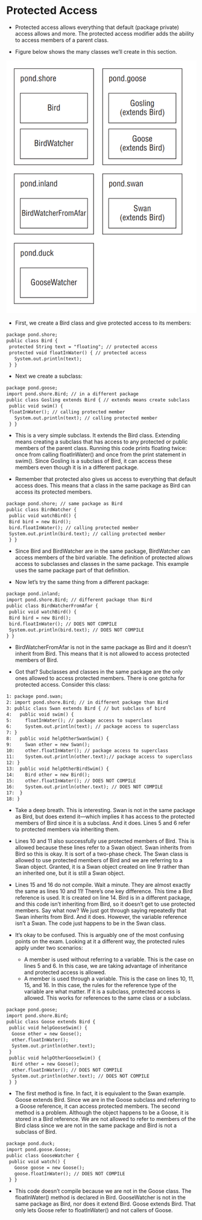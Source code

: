 # Protected Access

- Protected access allows everything that default (package private) access allows and more. The protected access modifier adds the ability to access members of a parent class.

- Figure below shows the many classes we’ll create in this section. 

<div align="center">

![alt text](../image/protected-classes.png)

</div>

- First, we create a Bird class and give protected access to its members:

```
package pond.shore;
public class Bird {
 protected String text = "floating"; // protected access
 protected void floatInWater() { // protected access
   System.out.println(text);
 } }
```

- Next we create a subclass:
```
package pond.goose;
import pond.shore.Bird; // in a different package
public class Gosling extends Bird { // extends means create subclass
 public void swim() {
 floatInWater(); // calling protected member
   System.out.println(text); // calling protected member
 } }
```

- This is a very simple subclass. It extends the Bird class. Extending means creating a subclass that has access to any protected or public members of the parent class. Running this code prints floating twice: once from calling floatInWater() and once from the print statement in swim(). Since Gosling is a subclass of Bird, it can access these members even though it is in a different package.

- Remember that protected also gives us access to everything that default access does. This means that a class in the same package as Bird can access its protected members.

```
package pond.shore; // same package as Bird
public class BirdWatcher {
 public void watchBird() {
 Bird bird = new Bird();
 bird.floatInWater(); // calling protected member
 System.out.println(bird.text); // calling protected member
 } }
```

- Since Bird and BirdWatcher are in the same package, BirdWatcher can access members
of the bird variable. The definition of protected allows access to subclasses and classes in the same package. This example uses the same package part of that definition.

- Now let’s try the same thing from a different package:

```
package pond.inland;
import pond.shore.Bird; // different package than Bird
public class BirdWatcherFromAfar {
 public void watchBird() {
 Bird bird = new Bird();
 bird.floatInWater(); // DOES NOT COMPILE
 System.out.println(bird.text); // DOES NOT COMPILE
} }
```

- BirdWatcherFromAfar is not in the same package as Bird and it doesn’t inherit from Bird. This means that it is not allowed to access protected members of Bird.

- Got that? Subclasses and classes in the same package are the only ones allowed to access protected members. There is one gotcha for protected access. Consider this class:

```
1: package pond.swan;
2: import pond.shore.Bird; // in different package than Bird
3: public class Swan extends Bird { // but subclass of bird
4:   public void swim() {
5:     floatInWater(); // package access to superclass
6:     System.out.println(text); // package access to superclass
7: }
8:   public void helpOtherSwanSwim() {
9:     Swan other = new Swan();
10:    other.floatInWater(); // package access to superclass
11:    System.out.println(other.text);// package access to superclass
12: }
13:  public void helpOtherBirdSwim() {
14:    Bird other = new Bird();
15:    other.floatInWater(); // DOES NOT COMPILE
16:    System.out.println(other.text); // DOES NOT COMPILE
17:  }
18: }
```

- Take a deep breath. This is interesting. Swan is not in the same package as Bird, but does extend it—which implies it has access to the protected members of Bird since it is a subclass. And it does. Lines 5 and 6 refer to protected members via inheriting them. 

- Lines 10 and 11 also successfully use protected members of Bird. This is allowed because these lines refer to a Swan object. Swan inherits from Bird so this is okay. It is sort of a two-phase check. The Swan class is allowed to use protected members of Bird and we are referring to a Swan object. Granted, it is a Swan object created on line 9 rather than an inherited one, but it is still a Swan object.

- Lines 15 and 16 do not compile. Wait a minute. They are almost exactly the same as lines 10 and 11! There’s one key difference. This time a Bird reference is used. It is created on line 14. Bird is in a different package, and this code isn’t inheriting from Bird, so it doesn’t get to use protected members. Say what now? We just got through saying repeatedly that Swan inherits from Bird. And it does. However, the variable reference isn’t a Swan. The code just happens to be in the Swan class.

- It’s okay to be confused. This is arguably one of the most confusing points on the exam. Looking at it a different way, the protected rules apply under two scenarios:
   - A member is used without referring to a variable. This is the case on lines 5 and 6. In this case, we are taking advantage of inheritance and protected access is allowed.
   - A member is used through a variable. This is the case on lines 10, 11, 15, and 16. In this case, the rules for the reference type of the variable are what matter. If it is a subclass, protected access is allowed. This works for references to the same class or a subclass.

```
package pond.goose;
import pond.shore.Bird;
public class Goose extends Bird {
 public void helpGooseSwim() {
  Goose other = new Goose();
  other.floatInWater();
  System.out.println(other.text);
 }
 public void helpOtherGooseSwim() {
  Bird other = new Goose();
  other.floatInWater(); // DOES NOT COMPILE
  System.out.println(other.text); // DOES NOT COMPILE
 } }
```

- The first method is fine. In fact, it is equivalent to the Swan example. Goose extends Bird. Since we are in the Goose subclass and referring to a Goose reference, it can access protected members. The second method is a problem. Although the object happens to be a Goose, it is stored in a Bird reference. We are not allowed to refer to members of the Bird class since we are not in the same package and Bird is not a subclass of Bird.

```
package pond.duck;
import pond.goose.Goose;
public class GooseWatcher {
 public void watch() {
   Goose goose = new Goose();
   goose.floatInWater(); // DOES NOT COMPILE
 } }
```

- This code doesn’t compile because we are not in the Goose class. The floatInWater() method is declared in Bird. GooseWatcher is not in the same package as Bird, nor does it extend Bird. Goose extends Bird. That only lets Goose refer to floatInWater() and not callers of Goose.